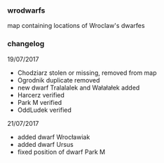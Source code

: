 ### wrodwarfs
map containing locations of Wroclaw's dwarfes


### changelog
19/07/2017
* Chodziarz stolen or missing, removed from map
* Ogrodnik duplicate removed
* new dwarf Tralalalek and Wałałałek added
* Harcerz verified
* Park M verified
* OddLudek verified

21/07/2017
* added dwarf Wrocławiak
* added dwarf Ursus
* fixed position of dwarf Park M


 

